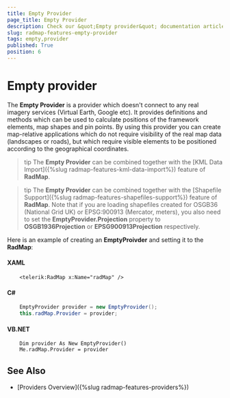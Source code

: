 ```yaml
---
title: Empty Provider
page_title: Empty Provider
description: Check our &quot;Empty provider&quot; documentation article for the RadMap {{ site.framework_name }} control.
slug: radmap-features-empty-provider
tags: empty,provider
published: True
position: 6
---
```


# Empty provider

The __Empty Provider__ is a provider which doesn't connect to any real imagery services (Virtual Earth, Google etc). It provides definitions and methods which can be used to calculate positions of the framework elements, map shapes and pin points. By using this provider you can create map-relative applications which do not require visibility of the real map data (landscapes or roads), but which require visible elements to be positioned according to the geographical coordinates.

>tip The __Empty Provider__ can be combined together with the [KML Data Import]({%slug radmap-features-kml-data-import%}) feature of __RadMap__.

>tip The __Empty Provider__ can be combined together with the [Shapefile Support]({%slug radmap-features-shapefiles-support%}) feature of __RadMap__. Note that if you are loading shapefiles created for OSGB36 (National Grid UK) or EPSG:900913 (Mercator, meters), you also need to set the __EmptyProvider.Projection__ property to __OSGB1936Projection__ or __EPSG900913Projection__ respectively.

Here is an example of creating an __EmptyProivder__ and setting it to the __RadMap__:

#### __XAML__
```XAML
	<telerik:RadMap x:Name="radMap" />
```

#### __C#__
```C#
	EmptyProvider provider = new EmptyProvider();
	this.radMap.Provider = provider;
```

#### __VB.NET__
```VB.NET
	Dim provider As New EmptyProvider()
	Me.radMap.Provider = provider
```

## See Also
 * [Providers Overview]({%slug radmap-features-providers%})